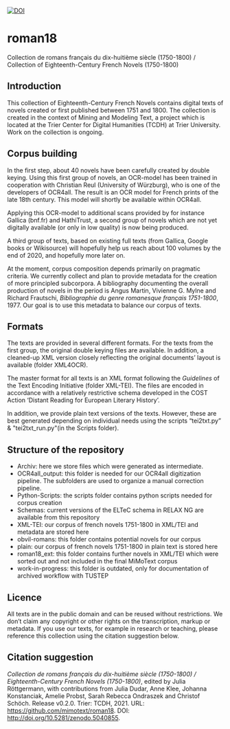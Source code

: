 [![DOI](https://zenodo.org/badge/DOI/10.5281/zenodo.5040855.svg)](https://doi.org/10.5281/zenodo.5040855)

# roman18
Collection de romans français du dix-huitième siècle (1750-1800) / Collection of Eighteenth-Century French Novels (1750-1800)

## Introduction

This collection of Eighteenth-Century French Novels contains digital texts of novels created or first published between 1751 and 1800. The collection is created in the context of Mining and Modeling Text, a project which is located at the Trier Center for Digital Humanities (TCDH) at Trier University. Work on the collection is ongoing.

## Corpus building

In the first step, about 40 novels have been carefully created by double keying. Using this first group of novels, an OCR-model has been trained in cooperation with Christian Reul (University of Würzburg), who is one of the developers of OCR4all. The result is an OCR model for French prints of the late 18th century. This model will shortly be available within OCR4all.

Applying this OCR-model to additional scans provided by for instance Gallica (bnf.fr) and HathiTrust, a second group of novels which are not yet digitally available (or only in low quality) is now being produced.

A third group of texts, based on existing full texts (from Gallica, Google books or Wikisource) will hopefully help us reach about 100 volumes by the end of 2020, and hopefully more later on.

At the moment, corpus composition depends primarily on pragmatic criteria. We currently collect and plan to provide metadata for the creation of more principled subcorpora. A bibliography documenting the overall production of novels in the period is Angus Martin, Vivienne G. Mylne and Richard Frautschi, *Bibliographie du genre romanesque français 1751-1800*, 1977. Our goal is to use this metadata to balance our corpus of texts.

## Formats

The texts are provided in several different formats. For the texts from the first group, the original double keying files are available. In addition, a cleaned-up XML version closely reflecting the original documents’ layout is available (folder XML4OCR).

The master format for all texts is an XML format following the *Guidelines* of the Text Encoding Initiative (folder XML-TEI). The files are encoded in accordance with a relatively restrictive schema developed in the COST Action ‘Distant Reading for European Literary History’.

In addition, we provide plain text versions of the texts. However, these are best generated depending on individual needs using the scripts “tei2txt.py” & "tei2txt_run.py"(in the Scripts folder). 

## Structure of the repository
* Archiv: here we store files which were generated as intermediate.
* OCR4all_output: this folder is needed for our OCR4all digitization pipeline. The subfolders are used to organize a manual correction pipeline. 
* Python-Scripts: the scripts folder contains python scripts needed for corpus creation 
* Schemas: current versions of the ELTeC schema in RELAX NG are available from this repository
* XML-TEI: our corpus of french novels 1751-1800 in XML/TEI and metadata are stored here
* obvil-romans: this folder contains potential novels for our corpus
* plain:  our corpus of french novels 1751-1800 in plain text is stored here
* roman18_ext: this folder contains further novels in XML/TEI which were sorted out and not included in the final MiMoText corpus
* work-in-progress: this folder is outdated, only for documentation of archived workflow with TUSTEP  

## Licence

All texts are in the public domain and can be reused without restrictions. We don’t claim any copyright or other rights on the transcription, markup or metadata. If you use our texts, for example in research or teaching, please reference this collection using the citation suggestion below.

## Citation suggestion

*Collection de romans français du dix-huitième siècle (1750-1800) / Eighteenth-Century French Novels (1750-1800)*, edited by Julia Röttgermann, with contributions from Julia Dudar, Anne Klee, Johanna Konstanciak, Amelie Probst, Sarah Rebecca Ondraszek and Christof Schöch. Release v0.2.0. Trier: TCDH, 2021. URL: https://github.com/mimotext/roman18. DOI: http://doi.org/10.5281/zenodo.5040855.
